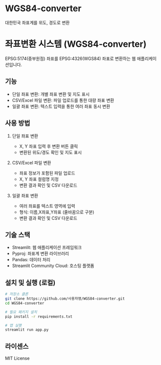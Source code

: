 # WGS84-converter
대한민국 좌표계를 위도, 경도로 변환
# 좌표변환 시스템 (WGS84-converter)

EPSG:5174(중부원점) 좌표를 EPSG:4326(WGS84) 좌표로 변환하는 웹 애플리케이션입니다.

## 기능

- 단일 좌표 변환: 개별 좌표 변환 및 지도 표시
- CSV/Excel 파일 변환: 파일 업로드를 통한 대량 좌표 변환
- 일괄 좌표 변환: 텍스트 입력을 통한 여러 좌표 동시 변환

## 사용 방법

1. 단일 좌표 변환
   - X, Y 좌표 입력 후 변환 버튼 클릭
   - 변환된 위도/경도 확인 및 지도 표시

2. CSV/Excel 파일 변환
   - 좌표 정보가 포함된 파일 업로드
   - X, Y 좌표 컬럼명 지정
   - 변환 결과 확인 및 CSV 다운로드

3. 일괄 좌표 변환
   - 여러 좌표를 텍스트 영역에 입력
   - 형식: 이름,X좌표,Y좌표 (줄바꿈으로 구분)
   - 변환 결과 확인 및 CSV 다운로드

## 기술 스택

- Streamlit: 웹 애플리케이션 프레임워크
- Pyproj: 좌표계 변환 라이브러리
- Pandas: 데이터 처리
- Streamlit Community Cloud: 호스팅 플랫폼

## 설치 및 실행 (로컬)

```bash
# 저장소 클론
git clone https://github.com/사용자명/WGS84-converter.git
cd WGS84-converter

# 필요 패키지 설치
pip install -r requirements.txt

# 앱 실행
streamlit run app.py
```

## 라이센스

MIT License